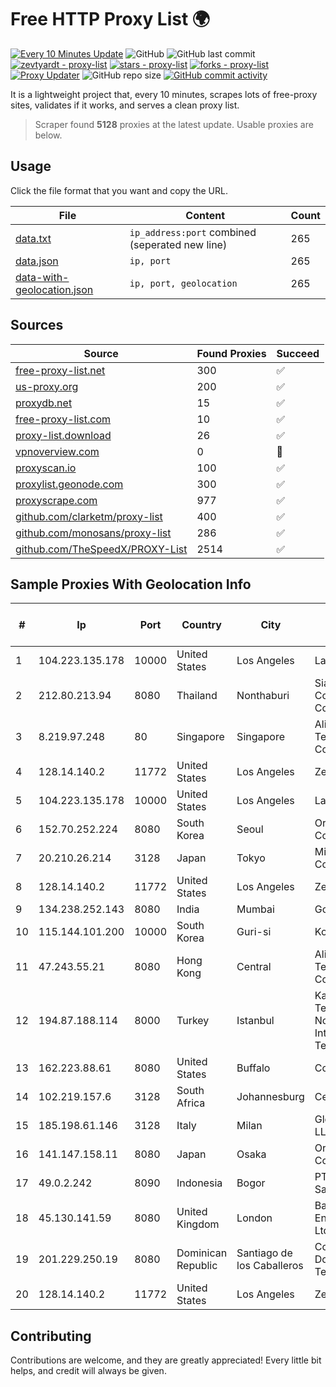 
# Free HTTP Proxy List 🌍

[![Every 10 Minutes Update](https://github.com/mertguvencli/http-proxy-list/actions/workflows/main.yml/badge.svg?branch=main)](https://github.com/mertguvencli/http-proxy-list/actions/workflows/main.yml)
![GitHub](https://img.shields.io/github/license/mertguvencli/http-proxy-list)
![GitHub last commit](https://img.shields.io/github/last-commit/mertguvencli/http-proxy-list)
[![zevtyardt - proxy-list](https://img.shields.io/static/v1?label=zevtyardt&message=proxy-list&color=blue&logo=github)](https://github.com/zevtyardt/proxy-list "Go to GitHub repo")
[![stars - proxy-list](https://img.shields.io/github/stars/zevtyardt/proxy-list?style=social)](https://github.com/zevtyardt/proxy-list)
[![forks - proxy-list](https://img.shields.io/github/forks/zevtyardt/proxy-list?style=social)](https://github.com/zevtyardt/proxy-list)
[![Proxy Updater](https://github.com/zevtyardt/proxy-list/workflows/Proxy%20Updater/badge.svg)](https://github.com/zevtyardt/proxy-list/actions?query=workflow:"Proxy+Updater")
![GitHub repo size](https://img.shields.io/github/repo-size/zevtyardt/proxy-list)
[![GitHub commit activity](https://img.shields.io/github/commit-activity/m/zevtyardt/proxy-list?logo=commits)](https://github.com/zevtyardt/proxy-list/commits/main)

It is a lightweight project that, every 10 minutes, scrapes lots of free-proxy sites, validates if it works, and serves a clean proxy list.

> Scraper found **5128** proxies at the latest update. Usable proxies are below.

## Usage

Click the file format that you want and copy the URL.

|File|Content|Count|
|----|-------|-----|
|[data.txt](https://raw.githubusercontent.com/mertguvencli/http-proxy-list/main/proxy-list/data.txt)|`ip_address:port` combined (seperated new line)|265|
|[data.json](https://raw.githubusercontent.com/mertguvencli/http-proxy-list/main/proxy-list/data.json)|`ip, port`|265|
|[data-with-geolocation.json](https://raw.githubusercontent.com/mertguvencli/http-proxy-list/main/proxy-list/data-with-geolocation.json)|`ip, port, geolocation`|265|

## Sources

|Source|Found Proxies|Succeed|
|------|-------------|-------|
|[free-proxy-list.net](https://free-proxy-list.net)|300|✅|
|[us-proxy.org](https://www.us-proxy.org)|200|✅|
|[proxydb.net](http://proxydb.net)|15|✅|
|[free-proxy-list.com](https://free-proxy-list.com/?page=&port=&type%5B%5D=http&type%5B%5D=https&up_time=0&search=Search)|10|✅|
|[proxy-list.download](https://www.proxy-list.download/HTTP)|26|✅|
|[vpnoverview.com](https://vpnoverview.com/privacy/anonymous-browsing/free-proxy-servers)|0|🚫|
|[proxyscan.io](https://www.proxyscan.io)|100|✅|
|[proxylist.geonode.com](https://proxylist.geonode.com/api/proxy-list?limit=300&page=1&sort_by=lastChecked&sort_type=desc&protocols=http,https)|300|✅|
|[proxyscrape.com](https://api.proxyscrape.com/v2/?request=displayproxies&protocol=http&timeout=10000&country=all&ssl=all&anonymity=all)|977|✅|
|[github.com/clarketm/proxy-list](https://raw.githubusercontent.com/clarketm/proxy-list/master/proxy-list-raw.txt)|400|✅|
|[github.com/monosans/proxy-list](https://raw.githubusercontent.com/monosans/proxy-list/main/proxies/http.txt)|286|✅|
|[github.com/TheSpeedX/PROXY-List](https://raw.githubusercontent.com/TheSpeedX/PROXY-List/master/http.txt)|2514|✅|


## Sample Proxies With Geolocation Info

|#|Ip|Port|Country|City|Internet Service Provider|
|-|--|----|-------|----|-------------------------|
|1|104.223.135.178|10000|United States|Los Angeles|LayerHost|
|2|212.80.213.94|8080|Thailand|Nonthaburi|Siamdata Communication Co.|
|3|8.219.97.248|80|Singapore|Singapore|Alibaba (US) Technology Co., Ltd.|
|4|128.14.140.2|11772|United States|Los Angeles|Zenlayer Inc|
|5|104.223.135.178|10000|United States|Los Angeles|LayerHost|
|6|152.70.252.224|8080|South Korea|Seoul|Oracle Corporation|
|7|20.210.26.214|3128|Japan|Tokyo|Microsoft Corporation|
|8|128.14.140.2|11772|United States|Los Angeles|Zenlayer Inc|
|9|134.238.252.143|8080|India|Mumbai|Google LLC|
|10|115.144.101.200|10000|South Korea|Guri-si|Korea Telecom|
|11|47.243.55.21|8080|Hong Kong|Central|Alibaba (US) Technology Co., Ltd.|
|12|194.87.188.114|8000|Turkey|Istanbul|Kadir Huseyin Tezcan Nosspeed Internet Teknolojileri|
|13|162.223.88.61|8080|United States|Buffalo|ColoUp|
|14|102.219.157.6|3128|South Africa|Johannesburg|Centracom|
|15|185.198.61.146|3128|Italy|Milan|Global Router LLC|
|16|141.147.158.11|8080|Japan|Osaka|Oracle Corporation|
|17|49.0.2.242|8090|Indonesia|Bogor|PT Usaha Adi Sanggoro|
|18|45.130.141.59|8080|United Kingdom|London|Bangmod Enterprise Co., Ltd.|
|19|201.229.250.19|8080|Dominican Republic|Santiago de los Caballeros|Compañía Dominicana de Teléfonos S. A.|
|20|128.14.140.2|11772|United States|Los Angeles|Zenlayer Inc|



## Contributing

Contributions are welcome, and they are greatly appreciated! Every
little bit helps, and credit will always be given.

